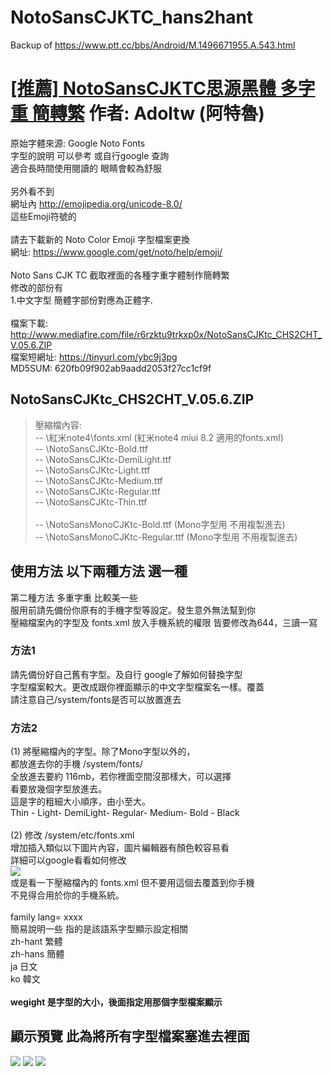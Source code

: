 # NotoSansCJKTC_hans2hant
Backup of https://www.ptt.cc/bbs/Android/M.1496671955.A.543.html

# [[推薦] NotoSansCJKTC思源黑體 多字重 簡轉繁](https://www.ptt.cc/bbs/Android/M.1496671955.A.543.html) 作者: Adoltw (阿特魯) <br>
原始字體來源: Google Noto Fonts <br>
字型的說明 可以參考 或自行google 查詢 <br>
適合長時間使用閱讀的 眼睛會較為舒服 <br>
<br>
另外看不到 <br>
網址內 http://emojipedia.org/unicode-8.0/ <br>
這些Emoji符號的 <br>
<br>
請去下載新的 Noto Color Emoji 字型檔案更換 <br>
網址: https://www.google.com/get/noto/help/emoji/ <br>
<br>
Noto Sans CJK TC  截取裡面的各種字重字體制作簡轉繁 <br>
修改的部份有 <br>
1.中文字型 簡體字部份對應為正體字. <br>
<br>
檔案下載: http://www.mediafire.com/file/r6rzktu9trkxp0x/NotoSansCJKtc_CHS2CHT_V.05.6.ZIP <br>
檔案短網址: https://tinyurl.com/ybc9j3pg <br>
MD5SUM: 620fb09f902ab9aadd2053f27cc1cf9f <br>
## NotoSansCJKtc_CHS2CHT_V.05.6.ZIP
> 壓縮檔內容: <br>
> -- \紅米note4\fonts.xml (紅米note4 miui 8.2 適用的fonts.xml) <br>
> -- \NotoSansCJKtc-Bold.ttf <br>
> -- \NotoSansCJKtc-DemiLight.ttf <br>
> -- \NotoSansCJKtc-Light.ttf <br>
> -- \NotoSansCJKtc-Medium.ttf <br>
> -- \NotoSansCJKtc-Regular.ttf <br>
> -- \NotoSansCJKtc-Thin.ttf <br>
> <br>
> -- \NotoSansMonoCJKtc-Bold.ttf    (Mono字型用 不用複製進去) <br>
> -- \NotoSansMonoCJKtc-Regular.ttf (Mono字型用 不用複製進去) <br>
## 使用方法 以下兩種方法 選一種
第二種方法 多重字重 比較美一些 <br>
服用前請先備份你原有的手機字型等設定。發生意外無法幫到你 <br>
壓縮檔案內的字型及 fonts.xml 放入手機系統的權限 皆要修改為644，三讀一寫 <br>
### 方法1
請先備份好自己舊有字型。及自行 google了解如何替換字型<br>
字型檔案較大。更改成跟你裡面顯示的中文字型檔案名一樣。覆蓋<br>
請注意自己/system/fonts是否可以放置進去 <br>
### 方法2
(1) 將壓縮檔內的字型。除了Mono字型以外的，<br>
都放進去你的手機 /system/fonts/<br>
全放進去要約 116mb，若你裡面空間沒那樣大，可以選擇<br>
看要放幾個字型放進去。<br>
這是字的粗細大小順序，由小至大。<br>
Thin - Light- DemiLight- Regular- Medium- Bold  - Black <br>
<br>
(2) 修改 /system/etc/fonts.xml <br>
增加插入類似以下圖片內容，圖片編輯器有顏色較容易看<br>
詳細可以google看看如何修改 <br>
![](VcRC2pr.png)
<br>
或是看一下壓縮檔內的 fonts.xml 但不要用這個去覆蓋到你手機<br>
不見得合用於你的手機系統。<br>
<br>
family lang= xxxx <br>
簡易說明一些 指的是該語系字型顯示設定相關 <br>
zh-hant 繁體 <br>
zh-hans 簡體 <br>
ja      日文 <br>
ko      韓文 <br>
<br>
**wegight 是字型的大小，後面指定用那個字型檔案顯示** <br>
## 顯示預覽 此為將所有字型檔案塞進去裡面
![](Qc4pdhN.png)
![](Sq0fhow.png)
![](Jp90WCl.png)
